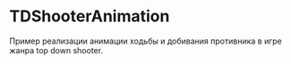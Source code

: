 # TDShooterAnimation
 Пример реализации анимации ходьбы и добивания противника в игре жанра top down shooter.
